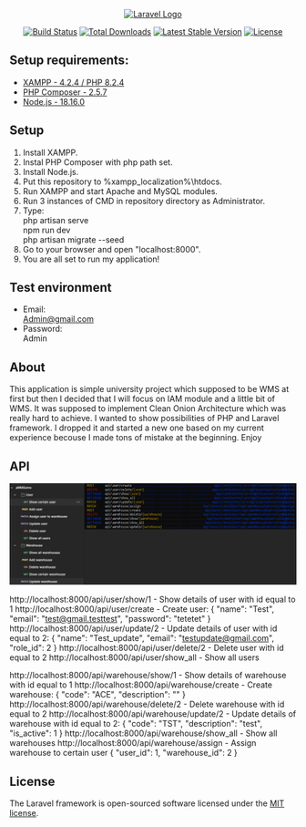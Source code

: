 <p align="center"><a href="https://laravel.com" target="_blank"><img src="https://raw.githubusercontent.com/laravel/art/master/logo-lockup/5%20SVG/2%20CMYK/1%20Full%20Color/laravel-logolockup-cmyk-red.svg" width="400" alt="Laravel Logo"></a></p>

<p align="center">
<a href="https://github.com/laravel/framework/actions"><img src="https://github.com/laravel/framework/workflows/tests/badge.svg" alt="Build Status"></a>
<a href="https://packagist.org/packages/laravel/framework"><img src="https://img.shields.io/packagist/dt/laravel/framework" alt="Total Downloads"></a>
<a href="https://packagist.org/packages/laravel/framework"><img src="https://img.shields.io/packagist/v/laravel/framework" alt="Latest Stable Version"></a>
<a href="https://packagist.org/packages/laravel/framework"><img src="https://img.shields.io/packagist/l/laravel/framework" alt="License"></a>
</p>

## Setup requirements:

- [XAMPP - 4.2.4 / PHP 8.2.4](https://sourceforge.net/projects/xampp/files/XAMPP%20Windows/8.2.4/xampp-windows-x64-8.2.4-0-VS16-installer.exe)
- [PHP Composer - 2.5.7](https://getcomposer.org/Composer-Setup.exe)
- [Node.js - 18.16.0](https://nodejs.org/dist/v18.16.0/node-v18.16.0-x64.msi)

## Setup

1. Install XAMPP.
2. Instal PHP Composer with php path set.
3. Install Node.js.
4. Put this repository to %xampp_localization%\htdocs.
5. Run XAMPP and start Apache and MySQL modules.
6. Run 3 instances of CMD in repository directory as Administrator.
7. Type:
    <br> php artisan serve
    <br> npm run dev
    <br> php artisan migrate --seed
8. Go to your browser and open "localhost:8000".
9. You are all set to run my application!

## Test environment 

- Email: <br> Admin@gmail.com
- Password: <br> Admin

## About

This application is simple university project which supposed to be WMS at first but then I decided that I will focus on IAM module and a little bit of WMS. It was supposed to implement Clean Onion Architecture which was really hard to achieve. I wanted to show possibilities of PHP and Laravel framework. I dropped it and started a new one based on my current experience becouse I made tons of mistake at the beginning. Enjoy

## API

![Example Image](1.png)

http://localhost:8000/api/user/show/1 - Show details of user with id equal to 1
http://localhost:8000/api/user/create - Create user: 
{
    "name": "Test",
    "email": "test@gmail.testtest",
    "password": "tetetet"
}
http://localhost:8000/api/user/update/2 - Update details of user with id equal to 2:
{
    "name": "Test_update",
    "email": "testupdate@gmail.com",
    "role_id": 2
}
http://localhost:8000/api/user/delete/2 - Delete user with id equal to 2
http://localhost:8000/api/user/show_all - Show all users

http://localhost:8000/api/warehouse/show/1 - Show details of warehouse with id equal to 1
http://localhost:8000/api/warehouse/create - Create warehouse:
{
    "code": "ACE",
    "description": ""
}
http://localhost:8000/api/warehouse/delete/2 - Delete warehouse with id equal to 2
http://localhost:8000/api/warehouse/update/2 - Update details of warehouse with id equal to 2:
{
    "code": "TST",
    "description": "test",
    "is_active": 1
}
http://localhost:8000/api/warehouse/show_all - Show all warehouses
http://localhost:8000/api/warehouse/assign - Assign warehouse to certain user
{
  "user_id": 1,
  "warehouse_id": 2
}



## License

The Laravel framework is open-sourced software licensed under the [MIT license](https://opensource.org/licenses/MIT).
